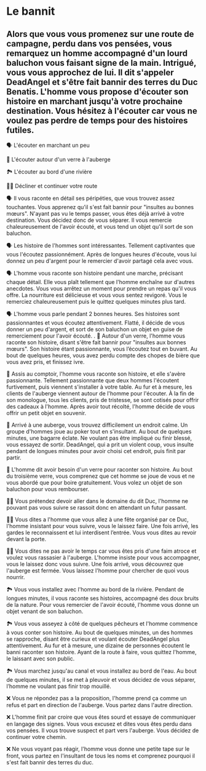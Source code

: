 # Le bannit

## Alors que vous vous promenez sur une route de campagne, perdu dans vos pensées, vous remarquez un homme accompagné d'un lourd baluchon vous faisant signe de la main. Intrigué, vous vous approchez de lui. Il dit s'appeler DeadAngel et s'être fait bannir des terres du Duc Benatis. L'homme vous propose d'écouter son histoire en marchant jusqu'à votre prochaine destination. Vous hésitez à l'écouter car vous ne voulez pas perdre de temps pour des histoires futiles.

:speaking_head: L'écouter en marchant un peu

:beer: L'écouter autour d'un verre à l'auberge

🏞 L'écouter au bord d'une rivière

🏃‍♂️  Décliner et continuer votre route

:speaking_head: Il vous raconte en détail ses péripéties, que vous trouvez assez touchantes. Vous apprenez qu'il s'est fait bannir pour "insultes au bonnes mœurs". N'ayant pas vu le temps passer, vous êtes déjà arrivé à votre destination. Vous décidez donc de vous séparer. Il vous remercie chaleureusement de l'avoir écouté, et vous tend un objet qu'il sort de son baluchon.

:speaking_head: Les histoire de l'hommes sont intéressantes. Tellement captivantes que vous l'écoutez passionnément. Après de longues heures d'écoute, vous lui donnez un peu d'argent pour le remercier d'avoir partagé cela avec vous.

:speaking_head: L'homme vous raconte son histoire pendant une marche, précisant chaque détail. Elle vous plaît tellement que l'homme enchaîne sur d'autres anecdotes. Vous vous arrêtez un moment pour prendre un repas qu'il vous offre. La nourriture est délicieuse et vous vous sentez revigoré. Vous le remerciez chaleureusement puis le quittez quelques minutes plus tard.

:speaking_head: L'homme vous parle pendant 2 bonnes heures. Ses histoires sont passionnantes et vous écoutez attentivement. Flatté, il décide de vous donner un peu d'argent, et sort de son baluchon un objet en guise de remerciement pour l'avoir écouté.
.
:beer: Autour d'un verre, l'homme vous raconte son histoire, disant s'être fait bannir pour "insultes aux bonnes mœurs". Son histoire étant passionnante, vous l’écoutez tout en buvant. Au bout de quelques heures, vous avez perdu compte des chopes de bière que vous avez pris, et finissez ivre.

:beer: Assis au comptoir, l'homme vous raconte son histoire, et elle s'avère passionnante. Tellement passionnante que deux hommes l'écoutent furtivement, puis viennent s'installer à votre table. Au fur et à mesure, les clients de l'auberge viennent autour de l'homme pour l'écouter. À la fin de son monologue, tous les clients, pris de tristesse, se sont cotisés pour offrir des cadeaux à l'homme. Après avoir tout récolté, l'homme décide de vous offrir un petit objet en souvenir.

:beer: Arrivé à une auberge, vous trouvez difficilement un endroit calme. Un groupe d'hommes joue au poker tout en s'insultant. Au bout de quelques minutes, une bagarre éclate. Ne voulant pas être impliqué ou finir blessé, vous essayez de sortir. DeadAngel, qui a prit un violent coup, vous insulte pendant de longues minutes pour avoir choisi cet endroit, puis finit par partir.

:beer: L'homme dit avoir besoin d'un verre pour raconter son histoire. Au bout du troisième verre, vous comprenez que cet homme se joue de vous et ne vous abordé que pour boire gratuitement. Vous volez un objet de son baluchon pour vous rembourser.

🏃‍♂️ Vous prétendez devoir aller dans le domaine du dit Duc, l'homme ne pouvant pas vous suivre se rassoit donc en attendant un futur passant.

🏃‍♂️ Vous dites a l'homme que vous allez à une fête organisé par ce Duc, l'homme insistant pour vous suivre, vous le laissez faire. Une fois arrivé, les gardes le reconnaissent et lui interdisent l’entrée. Vous vous dites au revoir devant la porte.

🏃‍♂️ Vous dites ne pas avoir le temps car vous êtes pris d'une faim atroce et voulez vous rassasier à l'auberge. L'homme insiste pour vous accompagner, vous le laissez donc vous suivre. Une fois arrivé, vous découvrez que l'auberge est fermée. Vous laissez l'homme pour chercher de quoi vous nourrir.

🏞 Vous vous installez avec l'homme au bord de la rivière. Pendant de longues minutes, il vous raconte ses histoires, accompagné des doux bruits de la nature. Pour vous remercier de l'avoir écouté, l'homme vous donne un objet venant de son baluchon.

🏞 Vous vous asseyez à côté de quelques pêcheurs et l'homme commence à vous conter son histoire. Au bout de quelques minutes, un des hommes se rapproche, disant être curieux et voulant écouter DeadAngel plus attentivement. Au fur et à mesure, une dizaine de personnes écoutent le banni raconter son histoire. Ayant de la route à faire, vous quittez l'homme, le laissant avec son public.

🏞 Vous marchez jusqu'au canal et vous installez au bord de l'eau. Au bout de quelques minutes, il se met à pleuvoir et vous décidez de vous séparer, l’homme ne voulant pas finir trop mouillé.

:x: Vous ne répondez pas a la proposition, l'homme prend ça comme un refus et part en direction de l'auberge. Vous partez dans l'autre direction.

:x: L'homme finit par croire que vous êtes sourd et essaye de communiquer en langage des signes. Vous vous excusez et dites vous êtes perdu dans vos pensées. Il vous trouve suspect et part vers l'auberge. Vous décidez de continuer votre chemin.

:x: Ne vous voyant pas réagir, l'homme vous donne une petite tape sur le front, vous partez en l'insultant de tous les noms et comprenez pourquoi il s'est fait bannir des terres du duc.
